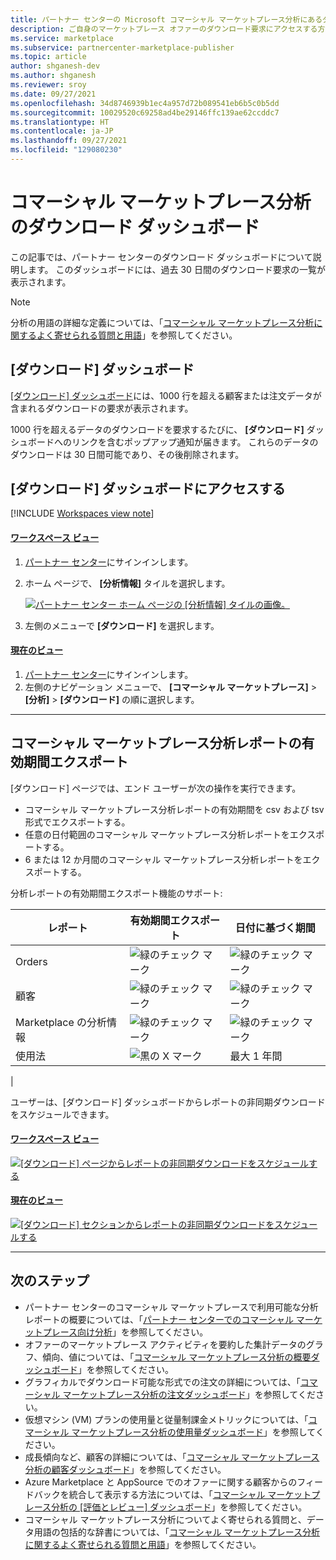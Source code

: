 ```yaml
---
title: パートナー センターの Microsoft コマーシャル マーケットプレース分析にあるダウンロード ダッシュボード - Azure Marketplace
description: ご自身のマーケットプレース オファーのダウンロード要求にアクセスする方法について説明します。
ms.service: marketplace
ms.subservice: partnercenter-marketplace-publisher
ms.topic: article
author: shganesh-dev
ms.author: shganesh
ms.reviewer: sroy
ms.date: 09/27/2021
ms.openlocfilehash: 34d8746939b1ec4a957d72b089541eb6b5c0b5dd
ms.sourcegitcommit: 10029520c69258ad4be29146ffc139ae62ccddc7
ms.translationtype: HT
ms.contentlocale: ja-JP
ms.lasthandoff: 09/27/2021
ms.locfileid: "129080230"
---
```

# <a name="downloads-dashboard-in-commercial-marketplace-analytics"></a>コマーシャル マーケットプレース分析のダウンロード ダッシュボード

この記事では、パートナー センターのダウンロード ダッシュボードについて説明します。 このダッシュボードには、過去 30 日間のダウンロード要求の一覧が表示されます。

>[!NOTE]
> 分析の用語の詳細な定義については、「[コマーシャル マーケットプレース分析に関するよく寄せられる質問と用語](analytics-faq.yml)」を参照してください。

## <a name="downloads-dashboard"></a>[ダウンロード] ダッシュボード

[[ダウンロード] ダッシュボード](https://go.microsoft.com/fwlink/?linkid=2165766)には、1000 行を超える顧客または注文データが含まれるダウンロードの要求が表示されます。

1000 行を超えるデータのダウンロードを要求するたびに、 **[ダウンロード]** ダッシュボードへのリンクを含むポップアップ通知が届きます。 これらのデータのダウンロードは 30 日間可能であり、その後削除されます。

## <a name="access-the-downloads-dashboard"></a>[ダウンロード] ダッシュボードにアクセスする

[!INCLUDE [Workspaces view note](./includes/preview-interface.md)]

#### <a name="workspaces-view"></a>[ワークスペース ビュー](#tab/workspaces-view)

1. [パートナー センター](https://partner.microsoft.com/dashboard/home)にサインインします。
1. ホーム ページで、 **[分析情報]** タイルを選択します。

    [ ![パートナー センター ホーム ページの [分析情報] タイルの画像。](./media/workspaces/partner-center-insights-tile.png) ](./media/workspaces/partner-center-insights-tile.png#lightbox)

1. 左側のメニューで **[ダウンロード]** を選択します。

#### <a name="current-view"></a>[現在のビュー](#tab/current-view)

1. [パートナー センター](https://partner.microsoft.com/dashboard/home)にサインインします。
1. 左側のナビゲーション メニューで、 **[コマーシャル マーケットプレース]**  >  **[分析]**  >  **[ダウンロード]** の順に選択します。

---

## <a name="lifetime-export-of-commercial-marketplace-analytics-reports"></a>コマーシャル マーケットプレース分析レポートの有効期間エクスポート

[ダウンロード] ページでは、エンド ユーザーが次の操作を実行できます。

- コマーシャル マーケットプレース分析レポートの有効期間を csv および tsv 形式でエクスポートする。
- 任意の日付範囲のコマーシャル マーケットプレース分析レポートをエクスポートする。
- 6 または 12 か月間のコマーシャル マーケットプレース分析レポートをエクスポートする。

分析レポートの有効期間エクスポート機能のサポート:

| レポート | 有効期間エクスポート | 日付に基づく期間 |
| - | - | - |
| Orders | ![緑のチェック マーク](media/downloads-dashboard/check-green-yes.png) | ![緑のチェック マーク](media/downloads-dashboard/check-green-yes.png) |
| 顧客 | ![緑のチェック マーク](media/downloads-dashboard/check-green-yes.png) | ![緑のチェック マーク](media/downloads-dashboard/check-green-yes.png) |
| Marketplace の分析情報 | ![緑のチェック マーク](media/downloads-dashboard/check-green-yes.png) | ![緑のチェック マーク](media/downloads-dashboard/check-green-yes.png) |
| 使用法 | ![黒の X マーク](media/downloads-dashboard/check-black-no.png) | 最大 1 年間 |
|

ユーザーは、[ダウンロード] ダッシュボードからレポートの非同期ダウンロードをスケジュールできます。

#### <a name="workspaces-view"></a>[ワークスペース ビュー](#tab/workspaces-view)

[![[ダウンロード] ページからレポートの非同期ダウンロードをスケジュールする](media/downloads-dashboard/download-reports-workspaces.png)](media/downloads-dashboard/download-reports.png#lightbox)

#### <a name="current-view"></a>[現在のビュー](#tab/current-view)

[![[ダウンロード] セクションからレポートの非同期ダウンロードをスケジュールする](media/downloads-dashboard/download-reports.png)](media/downloads-dashboard/download-reports.png#lightbox)

---

## <a name="next-steps"></a>次のステップ

- パートナー センターのコマーシャル マーケットプレースで利用可能な分析レポートの概要については、「[パートナー センターでのコマーシャル マーケットプレース向け分析](analytics.md)」を参照してください。
- オファーのマーケットプレース アクティビティを要約した集計データのグラフ、傾向、値については、「[コマーシャル マーケットプレース分析の概要ダッシュボード](summary-dashboard.md)」を参照してください。
- グラフィカルでダウンロード可能な形式での注文の詳細については、「[コマーシャル マーケットプレース分析の注文ダッシュボード](orders-dashboard.md)」を参照してください。
- 仮想マシン (VM) プランの使用量と従量制課金メトリックについては、「[コマーシャル マーケットプレース分析の使用量ダッシュボード](usage-dashboard.md)」を参照してください。
- 成長傾向など、顧客の詳細については、「[コマーシャル マーケットプレース分析の顧客ダッシュボード](customer-dashboard.md)」を参照してください。
- Azure Marketplace と AppSource でのオファーに関する顧客からのフィードバックを統合して表示する方法については、「[コマーシャル マーケットプレース分析の [評価とレビュー] ダッシュボード](ratings-reviews.md)」を参照してください。
- コマーシャル マーケットプレース分析についてよく寄せられる質問と、データ用語の包括的な辞書については、「[コマーシャル マーケットプレース分析に関するよく寄せられる質問と用語](analytics-faq.yml)」を参照してください。
